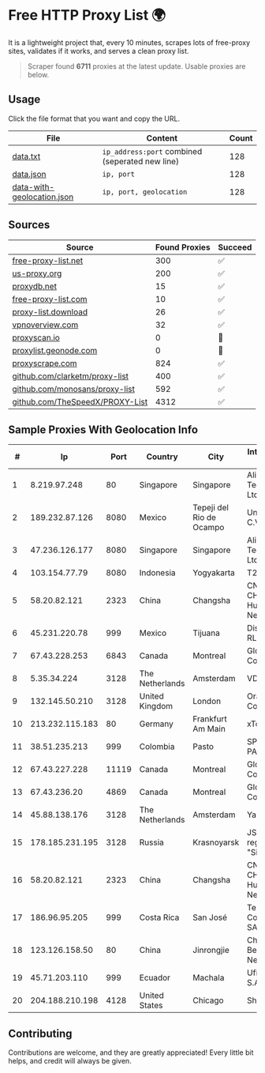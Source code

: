 
# Free HTTP Proxy List 🌍

It is a lightweight project that, every 10 minutes, scrapes lots of free-proxy sites, validates if it works, and serves a clean proxy list.


> Scraper found **6711** proxies at the latest update. Usable proxies are below.

## Usage

Click the file format that you want and copy the URL.


|File|Content|Count|
|----|-------|-----|
|[data.txt](https://raw.githubusercontent.com/themiralay/Proxy-List-World/master/data.txt)|`ip_address:port` combined (seperated new line)|128|
|[data.json](https://raw.githubusercontent.com/themiralay/Proxy-List-World/master/data.json)|`ip, port`|128|
|[data-with-geolocation.json](https://raw.githubusercontent.com/themiralay/Proxy-List-World/master/data-with-geolocation.json)|`ip, port, geolocation`|128|

## Sources

|Source|Found Proxies|Succeed|
|------|-------------|-------|
|[free-proxy-list.net](https://free-proxy-list.net)|300|✅|
|[us-proxy.org](https://www.us-proxy.org)|200|✅|
|[proxydb.net](http://proxydb.net)|15|✅|
|[free-proxy-list.com](https://free-proxy-list.com/?page=&port=&type%5B%5D=http&type%5B%5D=https&up_time=0&search=Search)|10|✅|
|[proxy-list.download](https://www.proxy-list.download/HTTP)|26|✅|
|[vpnoverview.com](https://vpnoverview.com/privacy/anonymous-browsing/free-proxy-servers)|32|✅|
|[proxyscan.io](https://www.proxyscan.io)|0|🚫|
|[proxylist.geonode.com](https://proxylist.geonode.com/api/proxy-list?limit=300&page=1&sort_by=lastChecked&sort_type=desc&protocols=http,https)|0|🚫|
|[proxyscrape.com](https://api.proxyscrape.com/v2/?request=displayproxies&protocol=http&timeout=10000&country=all&ssl=all&anonymity=all)|824|✅|
|[github.com/clarketm/proxy-list](https://raw.githubusercontent.com/clarketm/proxy-list/master/proxy-list-raw.txt)|400|✅|
|[github.com/monosans/proxy-list](https://raw.githubusercontent.com/monosans/proxy-list/main/proxies/http.txt)|592|✅|
|[github.com/TheSpeedX/PROXY-List](https://raw.githubusercontent.com/TheSpeedX/PROXY-List/master/http.txt)|4312|✅|


## Sample Proxies With Geolocation Info

|#|Ip|Port|Country|City|Internet Service Provider|
|-|--|----|-------|----|-------------------------|
|1|8.219.97.248|80|Singapore|Singapore|Alibaba (US) Technology Co., Ltd.|
|2|189.232.87.126|8080|Mexico|Tepeji del Rio de Ocampo|Uninet S.A. de C.V.|
|3|47.236.126.177|8080|Singapore|Singapore|Alibaba (US) Technology Co., Ltd.|
|4|103.154.77.79|8080|Indonesia|Yogyakarta|T2NET|
|5|58.20.82.121|2323|China|Changsha|CNC Group CHINA169 Hunan Province Network|
|6|45.231.220.78|999|Mexico|Tijuana|Distrokom S De RL De CV|
|7|67.43.228.253|6843|Canada|Montreal|GloboTech Communications|
|8|5.35.34.224|3128|The Netherlands|Amsterdam|VDSINA|
|9|132.145.50.210|3128|United Kingdom|London|Oracle Corporation|
|10|213.232.115.183|80|Germany|Frankfurt Am Main|xTom GmbH|
|11|38.51.235.213|999|Colombia|Pasto|SP SISTEMAS PALACIOS LTDA|
|12|67.43.227.228|11119|Canada|Montreal|GloboTech Communications|
|13|67.43.236.20|4869|Canada|Montreal|GloboTech Communications|
|14|45.88.138.176|3128|The Netherlands|Amsterdam|Yaglom Labs Ltd|
|15|178.185.231.195|3128|Russia|Krasnoyarsk|JSC Rostelecom regional branch "Siberia"|
|16|58.20.82.121|2323|China|Changsha|CNC Group CHINA169 Hunan Province Network|
|17|186.96.95.205|999|Costa Rica|San José|Telefonica de Costa Rica TC, SA|
|18|123.126.158.50|80|China|Jinrongjie|China Unicom Beijing Province Network|
|19|45.71.203.110|999|Ecuador|Machala|Ufinet Panama S.A.|
|20|204.188.210.198|4128|United States|Chicago|Sharktech|



## Contributing

Contributions are welcome, and they are greatly appreciated! Every
little bit helps, and credit will always be given.

